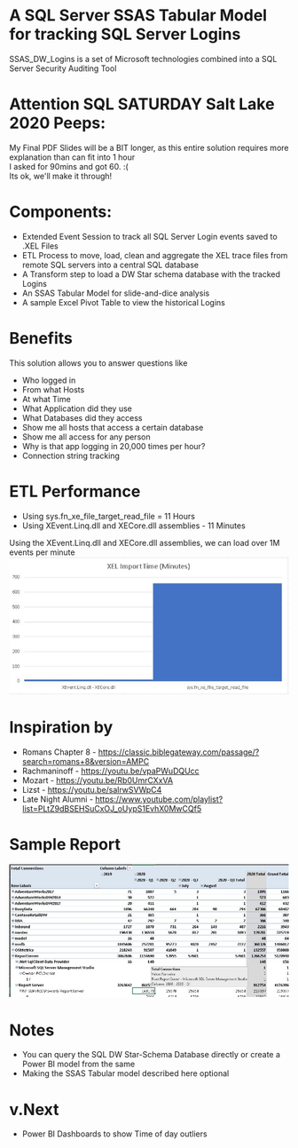 <h1>A SQL Server SSAS Tabular Model for tracking SQL Server Logins</h1>
SSAS_DW_Logins is a set of Microsoft technologies combined into a SQL Server Security Auditing Tool<br>

# Attention SQL SATURDAY  Salt Lake 2020 Peeps:
My Final PDF Slides will be a BIT longer, as this entire solution requires more explanation than can fit into 1 hour<br>
I asked for 90mins and got 60. :(<br>
Its ok, we'll make it through!

# Components:
* Extended Event Session to track all SQL Server Login events saved to .XEL Files
* ETL Process to move, load, clean and aggregate the XEL trace files from remote SQL servers into a central SQL database
* A Transform step to load a DW Star schema database with the tracked Logins
* An SSAS Tabular Model for slide-and-dice analysis
* A sample Excel Pivot Table to view the historical Logins

# Benefits
This solution allows you to answer questions like
* Who logged in
* From what Hosts
* At what Time
* What Application did they use
* What Databases did they access
* Show me all hosts that access a certain database
* Show me all access for any person
* Why is that app logging in 20,000 times per hour?
* Connection string tracking

# ETL Performance
* Using sys.fn_xe_file_target_read_file = 11 Hours
* Using XEvent.Linq.dll and XECore.dll assemblies - 11 Minutes

Using the XEvent.Linq.dll and XECore.dll assemblies, we can load over 1M events per minute
![alt text](https://raw.githubusercontent.com/gwalkey/SSAS_DW_Logins/master/Import_Library_Comparison.jpg)

# Inspiration by
* Romans Chapter 8 - https://classic.biblegateway.com/passage/?search=romans+8&version=AMPC
* Rachmaninoff - https://youtu.be/vpaPWuDQUcc
* Mozart - https://youtu.be/Rb0UmrCXxVA
* Lizst - https://youtu.be/salrwSVWpC4
* Late Night Alumni - https://www.youtube.com/playlist?list=PLtZ9dBSEHSuCxOJ_oUypS1EvhX0MwCQf5

# Sample Report
![alt text](https://raw.githubusercontent.com/gwalkey/SSAS_DW_Logins/master/DW_Logins_Excel_Model.jpg)

# Notes
* You can query the SQL DW Star-Schema Database directly or create a Power BI model from the same
* Making the SSAS Tabular model described here optional

# v.Next
* Power BI Dashboards to show Time of day outliers
